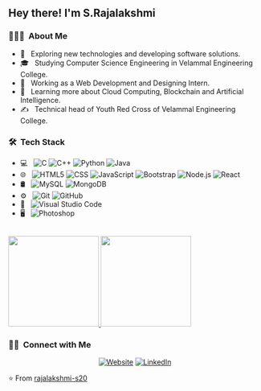 <h2> Hey there! I'm S.Rajalakshmi</h2>

<h3> 👨🏻‍💻 &nbsp;About Me </h3>

- 🤔 &nbsp; Exploring new technologies and developing software solutions.
- 🎓 &nbsp; Studying Computer Science Engineering in Velammal Engineering College.
- 💼 &nbsp; Working as a Web Development and Designing Intern.
- 🌱 &nbsp; Learning more about Cloud Computing, Blockchain and Artificial Intelligence.
- ✍️ &nbsp; Technical head of Youth Red Cross of Velammal Engineering College.

<h3> 🛠 &nbsp;Tech Stack</h3>

- 💻 &nbsp;
  ![C](https://img.shields.io/badge/-C-333333?style=flat&logo=C&logoColor=00599C)
  ![C++](https://img.shields.io/badge/-C++-333333?style=flat&logo=C%2B%2B&logoColor=00599C)
  ![Python](https://img.shields.io/badge/-Python-333333?style=flat&logo=python)
  ![Java](https://img.shields.io/badge/-Java-333333?style=flat&logo=Java&logoColor=007396)
- 🌐 &nbsp;
  ![HTML5](https://img.shields.io/badge/-HTML5-333333?style=flat&logo=HTML5)
  ![CSS](https://img.shields.io/badge/-CSS-333333?style=flat&logo=CSS3&logoColor=1572B6)
  ![JavaScript](https://img.shields.io/badge/-JavaScript-333333?style=flat&logo=javascript)
  ![Bootstrap](https://img.shields.io/badge/-Bootstrap-333333?style=flat&logo=bootstrap&logoColor=563D7C)
  ![Node.js](https://img.shields.io/badge/-Node.js-333333?style=flat&logo=node.js)
  ![React](https://img.shields.io/badge/-React-333333?style=flat&logo=react)
- 🛢 &nbsp;
  ![MySQL](https://img.shields.io/badge/-MySQL-333333?style=flat&logo=mysql)
  ![MongoDB](https://img.shields.io/badge/-MongoDB-333333?style=flat&logo=mongodb)
- ⚙️ &nbsp;
  ![Git](https://img.shields.io/badge/-Git-333333?style=flat&logo=git)
  ![GitHub](https://img.shields.io/badge/-GitHub-333333?style=flat&logo=github)
- 🔧 &nbsp;
  ![Visual Studio Code](https://img.shields.io/badge/-Visual%20Studio%20Code-333333?style=flat&logo=visual-studio-code&logoColor=007ACC)
- 🖥 &nbsp;
  ![Photoshop](https://img.shields.io/badge/-Photoshop-333333?style=flat&logo=adobe-photoshop)

<br/>

<a href="https://github.com/AVS1508">
  <img height="180em" src="https://github-readme-stats.vercel.app/api?username=rajalakshmi-s20&theme=buefy&show_icons=true" />
  <img height="180em" src="https://github-readme-stats.vercel.app/api/top-langs/?username=rajalakshmi-s20&theme=buefy&layout=compact" />
</a>

<br/>

<h3> 🤝🏻 &nbsp;Connect with Me </h3>

<p align="center">
<a href="https://rajalakshmi-s20.github.io/portfolio/"><img alt="Website" src="https://img.shields.io/badge/Website-https://rajalakshmi-s20.github.io/portfolio/-blue?style=flat-square&logo=google-chrome"></a>
<a href="https://www.linkedin.com/in/rajalakshmi20/"><img alt="LinkedIn" src="https://img.shields.io/badge/LinkedIn-https://www.linkedin.com/in/rajalakshmi20/-blue?style=flat-square&logo=linkedin"></a>
</p>

⭐️ From [rajalakshmi-s20](https://github.com/rajalakshmi-s20)
